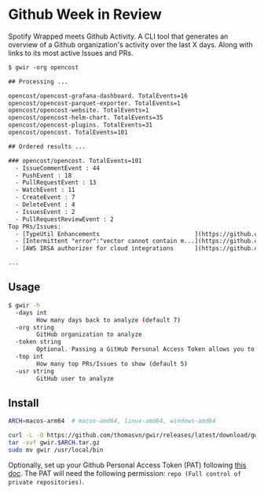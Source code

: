 # Github Week in Review

Spotify Wrapped meets Github Activity. A CLI tool that generates an overview of a Github organization's activity over the last X days. Along with links to its most active Issues and PRs.

```txt
$ gwir -org opencost

## Processing ...

opencost/opencost-grafana-dashboard. TotalEvents=16
opencost/opencost-parquet-exporter. TotalEvents=1
opencost/opencost-website. TotalEvents=1
opencost/opencost-helm-chart. TotalEvents=35
opencost/opencost-plugins. TotalEvents=31
opencost/opencost. TotalEvents=101

## Ordered results ...

### opencost/opencost. TotalEvents=101
  - IssueCommentEvent : 44
  - PushEvent : 18
  - PullRequestEvent : 13
  - WatchEvent : 11
  - CreateEvent : 7
  - DeleteEvent : 4
  - IssuesEvent : 2
  - PullRequestReviewEvent : 2
Top PRs/Issues:
  - [TypeUtil Enhancements                           ](https://github.com/opencost/opencost/pull/2707) : 6
  - [Intermittent "error":"vector cannot contain m...](https://github.com/opencost/opencost/issues/2704) : 6
  - [AWS IRSA authorizer for cloud integrations      ](https://github.com/opencost/opencost/pull/2710) : 5

...

```

## Usage

```bash
$ gwir -h
  -days int
    	How many days back to analyze (default 7)
  -org string
    	GitHub organization to analyze
  -token string
    	Optional. Passing a GitHub Personal Access Token allows you to view private repositories and make more API requests per hour. You can also set this token as an environment variable GITHUB_PERSONAL_ACCESS_TOKEN.
  -top int
    	How many top PRs/Issues to show (default 5)
  -usr string
    	GitHub user to analyze
```

## Install

```bash
ARCH=macos-arm64  # macos-amd64, linux-amd64, windows-amd64

curl -L -O https://github.com/thomasvn/gwir/releases/latest/download/gwir.$ARCH.tar.gz
tar -xvf gwir.$ARCH.tar.gz
sudo mv gwir /usr/local/bin
```

Optionally, set up your Github Personal Access Token (PAT) following [this doc](https://docs.github.com/en/authentication/keeping-your-account-and-data-secure/managing-your-personal-access-tokens). The PAT will need the following permission: `repo (Full control of private repositories)`.

<!--
TODO: 
- Enrich data when -usr flag is passsed? Not all events have associated HTML URLs.
- Validate the PAT has sufficient permissions?
- TUI
  - https://github.com/avelino/awesome-go?tab=readme-ov-file#command-line
  - https://github.com/charmbracelet/bubbletea
- Frontend?
- Provide a --version flag
- Automate releases via Github workflows?
- CLI tool downloadable via `go get` or `brew install`
- Use a repo's pushed_at or updated_at to quickly filter out repos?
  - https://stackoverflow.com/questions/15918588/github-api-v3-what-is-the-difference-between-pushed-at-and-updated-at
  - https://docs.github.com/en/rest/repos/repos?apiVersion=2022-11-28#list-organization-repositories
- Use a pretty image for the README. https://github.com/charmbracelet/vhs. Keep it up to date with vhs-actions
  - Asciicinema? https://github.com/kubecost/kubectl-cost/blob/main/assets/presentation-script.md
- Pipe to Glow?
  - echo "[Glow](https://github.com/charmbracelet/glow)" | glow -
- Other APIs to investigate.
    // client.Activity.ListEventsPerformedByUser()
    // client.Activity.ListEventsReceivedByUser()
    // client.Activity.ListUserEventsForOrganization()
    // client.Activity.ListEventsForOrganization()
    // client.Activity.ListFeeds()
-->

<!-- 
DONE (newest to oldest):
- First implementation of -usr flag.
- Prettify output. Specifically PR/Issue title length?
- Github MultiArch releases
- Take params via args instead of env vars.
  - https://pkg.go.dev/flag
  - https://github.com/avelino/awesome-go?tab=readme-ov-file#standard-cli
- Concurrency
- Include a snippet of the name of the PR/Issue.
- Only show top X PRs and Issues?
- Order the PRs and Issues
- For each of the results, show all PRs and Issues in the last X days.
- First start by listing repositories which had the most activity in the past DAYS
- Don't list repos which have zero activity.
-->
